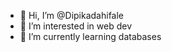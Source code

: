 - 👋 Hi, I’m @Dipikadahifale
- 👀 I’m interested in web dev
- 🌱 I’m currently learning databases


<!---
Dipikadahifale/Dipikadahifale is a ✨ special ✨ repository because its `README.md` (this file) appears on your GitHub profile.
You can click the Preview link to take a look at your changes.
--->
